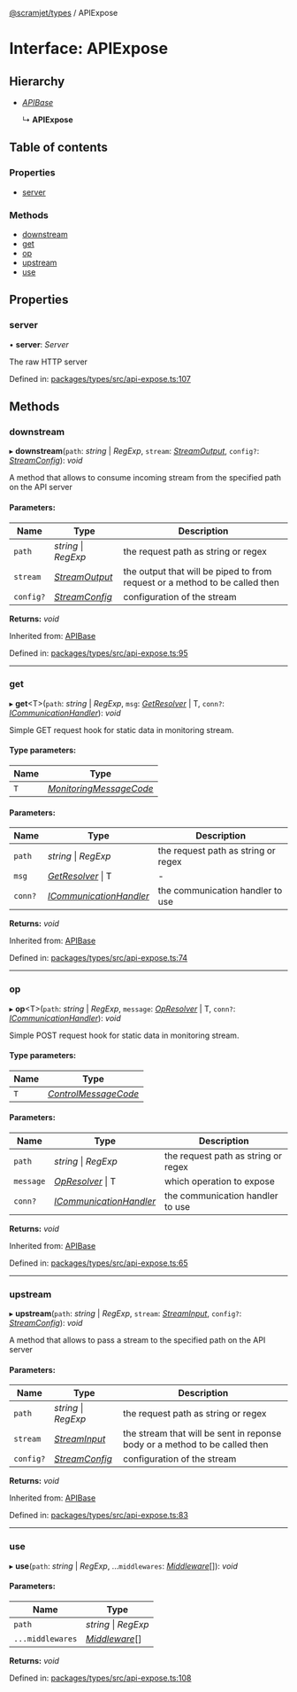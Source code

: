 [@scramjet/types](../README.md) / APIExpose

# Interface: APIExpose

## Hierarchy

* [*APIBase*](apibase.md)

  ↳ **APIExpose**

## Table of contents

### Properties

- [server](apiexpose.md#server)

### Methods

- [downstream](apiexpose.md#downstream)
- [get](apiexpose.md#get)
- [op](apiexpose.md#op)
- [upstream](apiexpose.md#upstream)
- [use](apiexpose.md#use)

## Properties

### server

• **server**: *Server*

The raw HTTP server

Defined in: [packages/types/src/api-expose.ts:107](https://github.com/scramjet-cloud-platform/scramjet-csi-dev/blob/966a05e/packages/types/src/api-expose.ts#L107)

## Methods

### downstream

▸ **downstream**(`path`: *string* \| *RegExp*, `stream`: [*StreamOutput*](../README.md#streamoutput), `config?`: [*StreamConfig*](../README.md#streamconfig)): *void*

A method that allows to consume incoming stream from the specified path on the API server

#### Parameters:

Name | Type | Description |
------ | ------ | ------ |
`path` | *string* \| *RegExp* | the request path as string or regex   |
`stream` | [*StreamOutput*](../README.md#streamoutput) | the output that will be piped to from request or a method to be called then   |
`config?` | [*StreamConfig*](../README.md#streamconfig) | configuration of the stream    |

**Returns:** *void*

Inherited from: [APIBase](apibase.md)

Defined in: [packages/types/src/api-expose.ts:95](https://github.com/scramjet-cloud-platform/scramjet-csi-dev/blob/966a05e/packages/types/src/api-expose.ts#L95)

___

### get

▸ **get**<T\>(`path`: *string* \| *RegExp*, `msg`: [*GetResolver*](../README.md#getresolver) \| T, `conn?`: [*ICommunicationHandler*](icommunicationhandler.md)): *void*

Simple GET request hook for static data in monitoring stream.

#### Type parameters:

Name | Type |
------ | ------ |
`T` | [*MonitoringMessageCode*](../README.md#monitoringmessagecode) |

#### Parameters:

Name | Type | Description |
------ | ------ | ------ |
`path` | *string* \| *RegExp* | the request path as string or regex   |
`msg` | [*GetResolver*](../README.md#getresolver) \| T | - |
`conn?` | [*ICommunicationHandler*](icommunicationhandler.md) | the communication handler to use    |

**Returns:** *void*

Inherited from: [APIBase](apibase.md)

Defined in: [packages/types/src/api-expose.ts:74](https://github.com/scramjet-cloud-platform/scramjet-csi-dev/blob/966a05e/packages/types/src/api-expose.ts#L74)

___

### op

▸ **op**<T\>(`path`: *string* \| *RegExp*, `message`: [*OpResolver*](../README.md#opresolver) \| T, `conn?`: [*ICommunicationHandler*](icommunicationhandler.md)): *void*

Simple POST request hook for static data in monitoring stream.

#### Type parameters:

Name | Type |
------ | ------ |
`T` | [*ControlMessageCode*](../README.md#controlmessagecode) |

#### Parameters:

Name | Type | Description |
------ | ------ | ------ |
`path` | *string* \| *RegExp* | the request path as string or regex   |
`message` | [*OpResolver*](../README.md#opresolver) \| T | which operation to expose   |
`conn?` | [*ICommunicationHandler*](icommunicationhandler.md) | the communication handler to use    |

**Returns:** *void*

Inherited from: [APIBase](apibase.md)

Defined in: [packages/types/src/api-expose.ts:65](https://github.com/scramjet-cloud-platform/scramjet-csi-dev/blob/966a05e/packages/types/src/api-expose.ts#L65)

___

### upstream

▸ **upstream**(`path`: *string* \| *RegExp*, `stream`: [*StreamInput*](../README.md#streaminput), `config?`: [*StreamConfig*](../README.md#streamconfig)): *void*

A method that allows to pass a stream to the specified path on the API server

#### Parameters:

Name | Type | Description |
------ | ------ | ------ |
`path` | *string* \| *RegExp* | the request path as string or regex   |
`stream` | [*StreamInput*](../README.md#streaminput) | the stream that will be sent in reponse body or a method to be called then   |
`config?` | [*StreamConfig*](../README.md#streamconfig) | configuration of the stream    |

**Returns:** *void*

Inherited from: [APIBase](apibase.md)

Defined in: [packages/types/src/api-expose.ts:83](https://github.com/scramjet-cloud-platform/scramjet-csi-dev/blob/966a05e/packages/types/src/api-expose.ts#L83)

___

### use

▸ **use**(`path`: *string* \| *RegExp*, ...`middlewares`: [*Middleware*](../README.md#middleware)[]): *void*

#### Parameters:

Name | Type |
------ | ------ |
`path` | *string* \| *RegExp* |
`...middlewares` | [*Middleware*](../README.md#middleware)[] |

**Returns:** *void*

Defined in: [packages/types/src/api-expose.ts:108](https://github.com/scramjet-cloud-platform/scramjet-csi-dev/blob/966a05e/packages/types/src/api-expose.ts#L108)
